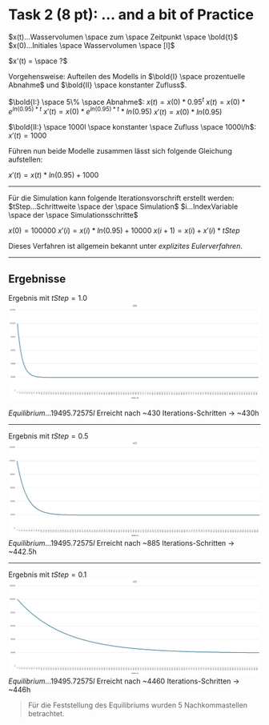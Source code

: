 # Task 2 (8 pt): … and a bit of Practice

$x(t)...Wasservolumen \space zum \space Zeitpunkt \space \bold{t}$
$x(0)...Initiales \space Wasservolumen \space [l]$

$x'(t) = \space ?$

Vorgehensweise: Aufteilen des Modells in $\bold{I} \space prozentuelle Abnahme$ und $\bold{II} \space konstanter Zufluss$.

$\bold{I:} \space 5\% \space Abnahme$:
$x(t)=x(0)*0.95^t$
$x(t)=x(0)*e^{ln(0.95)*t}$
$x'(t)=x(0)*e^{ln(0.95)*t}*ln(0.95)$
$x'(t)=x(0)*ln(0.95)$

$\bold{II:} \space 1000l \space konstanter \space Zufluss \space 1000l/h$:
$x'(t)=1000$

Führen nun beide Modelle zusammen lässt sich folgende Gleichung aufstellen:

$x'(t)=x(t)*ln(0.95)+1000$

---

Für die Simulation kann folgende Iterationsvorschrift erstellt werden:
$tStep...Schrittweite \space der \space Simulation$
$i...IndexVariable \space der \space Simulationsschritte$

$x(0)=100000$
$x'(i)=x(i) * ln(0.95) + 10000$
$x(i+1) = x(i)+x'(i)*tStep$

Dieses Verfahren ist allgemein bekannt unter *explizites Eulerverfahren*.

---
## Ergebnisse

Ergebnis mit $tStep=1.0$
![alt text](Pictures/tStep1_0.png)

$Equilibrium...19495.72575l$
Erreicht nach ~430 Iterations-Schritten -> ~430h

---

Ergebnis mit $tStep=0.5$
![alt text](Pictures/tStep0_5.png)
$Equilibrium...19495.72575l$
Erreicht nach ~885 Iterations-Schritten -> ~442.5h

---

Ergebnis mit $tStep=0.1$
![alt text](Pictures/tStep0_1.png)
$Equilibrium...19495.72575l$
Erreicht nach ~4460 Iterations-Schritten -> ~446h


>Für die Feststellung des Equilibriums wurden 5 Nachkommastellen betrachtet.
